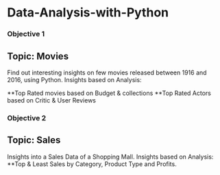 # Data-Analysis-with-Python

### Objective 1 ###
## Topic: Movies ##
Find out interesting insights on few movies released between 1916 and 2016, using Python.
Insights based on Analysis:

**Top Rated movies based on Budget & collections 
**Top Rated Actors based on Critic & User Reviews

### Objective 2 ###
## Topic: Sales ##
Insights into a Sales Data of a Shopping Mall. 
Insights based on Analysis:
**Top & Least Sales by Category, Product Type and Profits.

